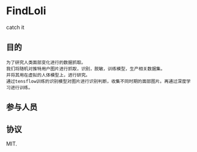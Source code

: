 # FindLoli
catch it
## 目的
```
为了研究人类面部变化进行的数据抓取。
我们将随机对推特用户图片进行抓取，识别，脱敏，训练模型，生产相关数据集。
并将其用在虚拟的人体模型上，进行研究。
通过tensflow训练的识别模型对图片进行识别判断，收集不同时期的面部图片。再通过深度学习进行训练。
```
## 参与人员

## 协议
MIT.
